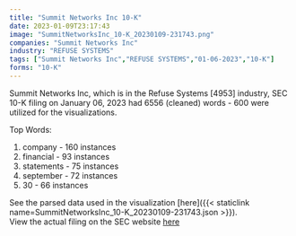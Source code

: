 ```yaml
---
title: "Summit Networks Inc 10-K"
date: 2023-01-09T23:17:43
image: "SummitNetworksInc_10-K_20230109-231743.png"
companies: "Summit Networks Inc"
industry: "REFUSE SYSTEMS"
tags: ["Summit Networks Inc","REFUSE SYSTEMS","01-06-2023","10-K"]
forms: "10-K"
---
```

Summit Networks Inc, which is in the Refuse Systems [4953] industry, SEC 10-K filing on January 06, 2023 had 6556 (cleaned) words - 600 were utilized for the visualizations.

Top Words:
1. company - 160 instances
2. financial - 93 instances
3. statements - 75 instances
4. september - 72 instances
5. 30 - 66 instances


See the parsed data used in the visualization [here]({{< staticlink name=SummitNetworksInc_10-K_20230109-231743.json >}}).  
View the actual filing on the SEC website [here](https://www.sec.gov/Archives/edgar/data/1619096/0001091818-23-000002.txt)